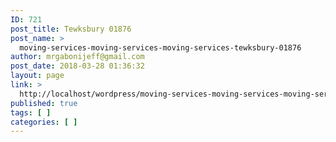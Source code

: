 ```yaml
---
ID: 721
post_title: Tewksbury 01876
post_name: >
  moving-services-moving-services-moving-services-tewksbury-01876
author: mrgabonijeff@gmail.com
post_date: 2018-03-28 01:36:32
layout: page
link: >
  http://localhost/wordpress/moving-services-moving-services-moving-services-tewksbury-01876/
published: true
tags: [ ]
categories: [ ]
---
```

